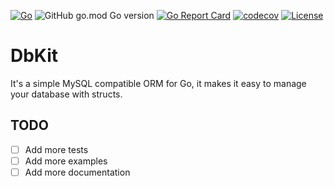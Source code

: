 [![Go](https://github.com/lab210-dev/dbkit/actions/workflows/coverage.yml/badge.svg)](https://github.com/lab210-dev/dbkit/actions/workflows/go.yml)
![GitHub go.mod Go version](https://img.shields.io/github/go-mod/go-version/lab210-dev/dbkit)
[![Go Report Card](https://goreportcard.com/badge/github.com/lab210-dev/dbkit)](https://goreportcard.com/report/github.com/lab210-dev/dbkit)
[![codecov](https://codecov.io/gh/lab210-dev/dbkit/branch/main/graph/badge.svg?token=RIKFTRY6Q9)](https://codecov.io/gh/lab210-dev/dbkit)
[![License](https://img.shields.io/badge/license-MIT-blue.svg)](https://github.com/lab210-dev/dbkit/blob/main/LICENSE)

# DbKit

It's a simple MySQL compatible ORM for Go, it makes it easy to manage your database with structs.

## TODO

- [ ] Add more tests
- [ ] Add more examples
- [ ] Add more documentation
